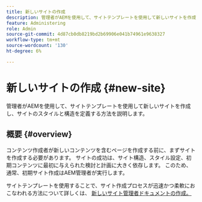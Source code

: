 ```yaml
---
title: 新しいサイトの作成
description: 管理者がAEMを使用して、サイトテンプレートを使用して新しいサイトを作成し、サイトのスタイルと構造を定義する方法を説明します。
feature: Administering
role: Admin
source-git-commit: 4d87cb0db8219bd2b69906e041b74961e9638327
workflow-type: tm+mt
source-wordcount: '130'
ht-degree: 6%

---
```



# 新しいサイトの作成 {#new-site}

管理者がAEMを使用して、サイトテンプレートを使用して新しいサイトを作成し、サイトのスタイルと構造を定義する方法を説明します。

## 概要 {#overview}

コンテンツ作成者が新しいコンテンツを含むページを作成する前に、まずサイトを作成する必要があります。 サイトの成功は、サイト構造、スタイル設定、初期コンテンツに最初に与えられた検討と計画に大きく依存します。 このため、通常、初期サイト作成はAEM管理者が実行します。

サイトテンプレートを使用することで、サイト作成プロセスが迅速かつ柔軟におこなわれる方法について詳しくは、 [新しいサイト管理者ドキュメントの作成。](/help/sites-cloud/administering/site-creation/create-site.md)
